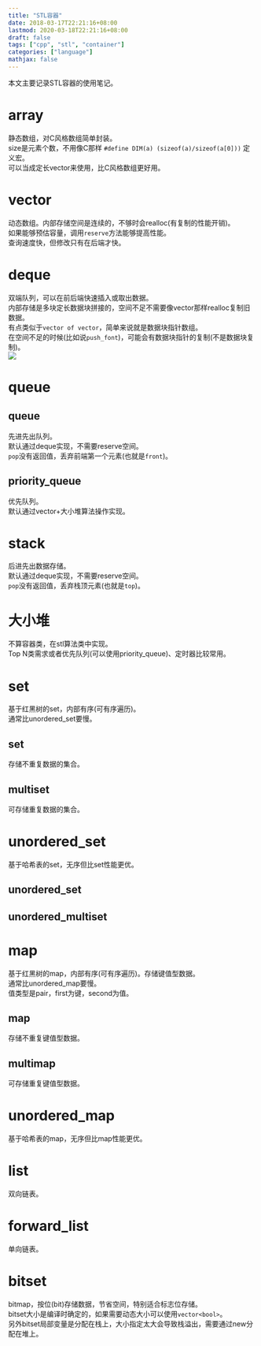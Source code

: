 ```yaml
---
title: "STL容器"
date: 2018-03-17T22:21:16+08:00
lastmod: 2020-03-18T22:21:16+08:00
draft: false
tags: ["cpp", "stl", "container"]
categories: ["language"]
mathjax: false
---
```


本文主要记录STL容器的使用笔记。  
<!--more-->

# array
静态数组，对C风格数组简单封装。  
size是元素个数，不用像C那样 `#define DIM(a) (sizeof(a)/sizeof(a[0]))` 定义宏。  
可以当成定长vector来使用，比C风格数组更好用。  

# vector
动态数组。内部存储空间是连续的，不够时会realloc(有复制的性能开销)。  
如果能够预估容量，调用`reserve`方法能够提高性能。  
查询速度快，但修改只有在后端才快。  

# deque
双端队列，可以在前后端快速插入或取出数据。  
内部存储是多块定长数据块拼接的，空间不足不需要像vector那样realloc复制旧数据。  
有点类似于`vector of vector`，简单来说就是数据块指针数组。  
在空间不足的时候(比如说`push_font`)，可能会有数据块指针的复制(不是数据块复制)。  
![](https://i.loli.net/2020/03/18/j38hkYeauLNzE26.png)

# queue

## queue
先进先出队列。  
默认通过deque实现，不需要reserve空间。  
`pop`没有返回值，丢弃前端第一个元素(也就是`front`)。

## priority_queue
优先队列。  
默认通过vector+大小堆算法操作实现。  

# stack
后进先出数据存储。  
默认通过deque实现，不需要reserve空间。  
`pop`没有返回值，丢弃栈顶元素(也就是`top`)。

# 大小堆
不算容器类，在stl算法类中实现。  
Top N类需求或者优先队列(可以使用priority_queue)、定时器比较常用。  

# set
基于红黑树的set，内部有序(可有序遍历)。  
通常比unordered_set要慢。  

## set
存储不重复数据的集合。  

## multiset
可存储重复数据的集合。  

# unordered_set
基于哈希表的set，无序但比set性能更优。  

## unordered_set

## unordered_multiset

# map
基于红黑树的map，内部有序(可有序遍历)。存储键值型数据。  
通常比unordered_map要慢。  
值类型是pair，first为键，second为值。  

## map
存储不重复键值型数据。  

## multimap
可存储重复键值型数据。  

# unordered_map
基于哈希表的map，无序但比map性能更优。  


# list
双向链表。  

# forward_list
单向链表。  

# bitset
bitmap，按位(bit)存储数据，节省空间，特别适合标志位存储。  
bitset大小是编译时确定的，如果需要动态大小可以使用`vector<bool>`。  
另外bitset局部变量是分配在栈上，大小指定太大会导致栈溢出，需要通过new分配在堆上。  
